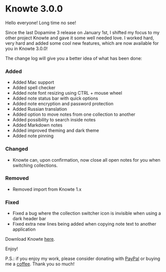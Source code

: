 # Knowte 3.0.0

Hello everyone! Long time no see!

Since the last Dopamine 3 release on January 1st, I shifted my focus to my other project Knowte and gave it some well needed love.
I worked hard, very hard and added some cool new features, which are now available for you in Knowte 3.0.0!

The change log will give you a better idea of what has been done:

### Added

- Added Mac support
- Added spell checker
- Added note font resizing using CTRL + mouse wheel
- Added note status bar with quick options
- Added note encryption and password protection
- Added Russian translation
- Added option to move notes from one collection to another
- Added possibility to search inside notes
- Added Markdown notes
- Added improved theming and dark theme
- Added note pinning

### Changed

- Knowte can, upon confirmation, now close all open notes for you when switching collections.

### Removed

- Removed import from Knowte 1.x

### Fixed

- Fixed a bug where the collection switcher icon is invisible when using a dark header bar
- Fixed extra new lines being added when copying note text to another application

Download Knowte [here](https://github.com/digimezzo/knowte/releases/tag/v3.0.0).

Enjoy!

P.S.: if you enjoy my work, please consider donating with [PayPal](https://www.paypal.com/donate/?hosted_button_id=N9Z4D62P24KRU) or buying me a [coffee](https://ko-fi.com/S6S11K63U). Thank you so much!
